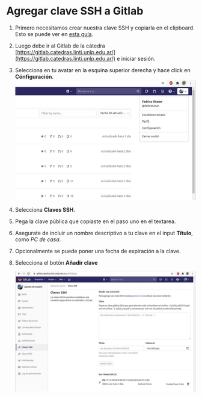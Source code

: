 # Agregar clave SSH a Gitlab

1. Primero necesitamos crear nuestra clave SSH y copiarla en el clipboard. Esto
   se puede ver en [esta guía](../05/ssh.md).
2. Luego debe ir al Gitlab de la cátedra [https://gitlab.catedras.linti.unlp.edu.ar/](https://gitlab.catedras.linti.unlp.edu.ar/)
   e iniciar sesión.
3. Selecciona en tu avatar en la esquina superior derecha y hace click en
   **Cónfiguración**.
   ![Configuración Gitlab](./img/01_gitlab_ssh.jpg)
4. Selecciona **Claves SSH**.
5. Pega la clave pública que copiaste en el paso uno en el textarea.
6. Asegurate de incluir un nombre descriptivo a tu clave en el input **Título**,
   como _PC de casa_.
7. Opcionalmente se puede poner una fecha de expiración a la clave.
8. Selecciona el botón **Añadir clave**

   ![Claves SSH](./img/02_gitlab_ssh.jpg)
